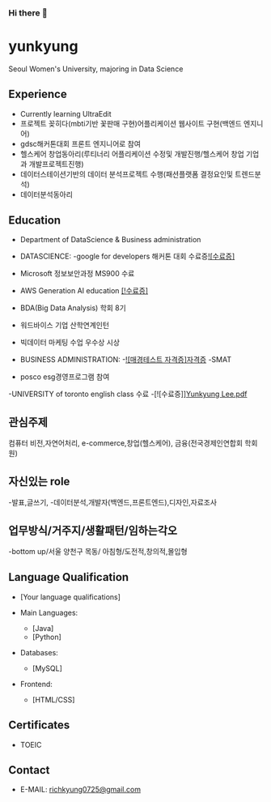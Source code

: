 ### Hi there 👋

<!--
**yunkyung0725/yunkyung0725** is a ✨ _special_ ✨ repository because its `README.md` (this file) appears on your GitHub profile.

Here are some ideas to get you started:


- 🔭 I’m currently working on ...
- 🌱 I’m currently learning ...
- 👯 I’m looking to collaborate on ...
- 🤔 I’m looking for help with ...
- 💬 Ask me about ...
- 📫 How to reach me: ...
- 😄 Pronouns: ...
- ⚡ Fun fact: ...
-->

# yunkyung
Seoul Women's University,  majoring in Data Science
## Experience
- Currently learning UltraEdit
- 프로젝트 꽂히다(mbti기반 꽃판매 구현)어플리케이션 웹사이트 구현(백엔드 엔지니어)
- gdsc해커톤대회 프론트 엔지니어로 참여
- 헬스케어 창업동아리(루티너리 어플리케이션 수정및 개발진행/헬스케어 창업 기업과 개발프로젝트진행)
- 데이터스테이션기반의 데이터 분석프로젝트 수행(패션플랫폼 결정요인및 트렌드분석)
-  데이터분석동아리




## Education
- Department of DataScience & Business administration
- DATASCIENCE:
 -google for developers 해커톤 대회 수료증[![수료증]](https://www.notion.so/e62fe44b6e4e4ce2b61cfe368dcb40f5)
 - Microsoft 정보보안과정 MS900 수료
 - AWS Generation AI education [[!수료증]](https://www.notion.so/98cef35f4ffa402898f598b4b3cf79fb)
 - BDA(Big Data Analysis) 학회 8기
 - 워드바이스 기업 산학연계인턴
 - 빅데이터 마케팅 수업 우수상 시상
  
- BUSINESS ADMINISTRATION:
   -[![매경테스트 자격증]자격증](https://www.notion.so/01c6232bbeac448bad57d4fa3335b99a)
   -SMAT
- posco esg경영프로그램 참여
  
-UNIVERSITY of toronto english class 수료
  -[![수료증]][Yunkyung Lee.pdf](https://github.com/yunkyung0725/yunkyung/files/14365765/Yunkyung.Lee.pdf)


## 관심주제
컴퓨터 비전,자연어처리,
e-commerce,창업(헬스케어), 금융(전국경제인연합회 학회원)




## 자신있는 role
-발표,글쓰기,
-데이터분석,개발자(백엔드,프론트엔드),디자인,자료조사


## 업무방식/거주지/생활패턴/임하는각오
-bottom up/서울 양천구 목동/ 아침형/도전적,창의적,몰입형
   

## Language Qualification
- [Your language qualifications]

- Main Languages: 
  - [Java]
  - [Python]
- Databases: 
  - [MySQL]
- Frontend: 
  - [HTML/CSS]

## Certificates
- TOEIC



## Contact
- E-MAIL: richkyung0725@gmail.com

